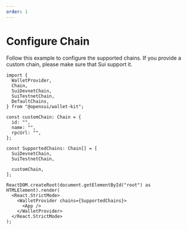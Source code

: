 ```yaml
---
order: 1
---
```


# Configure Chain

Follow this example to configure the supported chains. If you provide a custom chain, please make sure that Sui support it.

```
import {
  WalletProvider,
  Chain,
  SuiDevnetChain,
  SuiTestnetChain,
  DefaultChains,
} from "@opensui/wallet-kit";

const customChain: Chain = {
  id: "",
  name: "",
  rpcUrl: "",
};

const SupportedChains: Chain[] = [
  SuiDevnetChain,
  SuiTestnetChain,
  
  customChain,
];

ReactDOM.createRoot(document.getElementById("root") as HTMLElement).render(
  <React.StrictMode>
    <WalletProvider chains={SupportedChains}>
      <App />
    </WalletProvider>
  </React.StrictMode>
);
```
